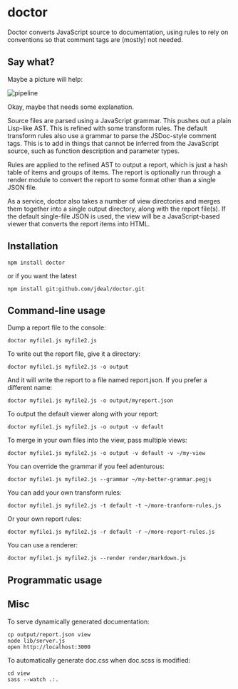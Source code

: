 # doctor

Doctor converts JavaScript source to documentation, using rules to rely on
conventions so that comment tags are (mostly) not needed.

## Say what?

Maybe a picture will help:

![pipeline](https://github.com/jdeal/doctor/raw/master/README/doctor-pipeline.png)

Okay, maybe that needs some explanation.

Source files are parsed using a JavaScript grammar. This pushes out a plain
Lisp-like AST. This is refined with some transform rules. The default transform
rules also use a grammar to parse the JSDoc-style comment tags. This is to add
in things that cannot be inferred from the JavaScript source, such as function
description and parameter types.

Rules are applied to the refined AST to output a report, which is just a hash
table of items and groups of items. The report is optionally run through a
render module to convert the report to some format other than a single JSON
file.

As a service, doctor also takes a number of view directories and merges them
together into a single output directory, along with the report file(s). If the
default single-file JSON is used, the view will be a JavaScript-based viewer
that converts the report items into HTML.

## Installation

```
npm install doctor
```

or if you want the latest

```
npm install git:github.com/jdeal/doctor.git
```

## Command-line usage

Dump a report file to the console:

```
doctor myfile1.js myfile2.js
```

To write out the report file, give it a directory:

```
doctor myfile1.js myfile2.js -o output
```

And it will write the report to a file named report.json. If you prefer a
different name:

```
doctor myfile1.js myfile2.js -o output/myreport.json
```

To output the default viewer along with your report:

```
doctor myfile1.js myfile2.js -o output -v default
```

To merge in your own files into the view, pass multiple views:

```
doctor myfile1.js myfile2.js -o output -v default -v ~/my-view
```

You can override the grammar if you feel adenturous:

```
doctor myfile1.js myfile2.js --grammar ~/my-better-grammar.pegjs
```

You can add your own transform rules:

```
doctor myfile1.js myfile2.js -t default -t ~/more-tranform-rules.js
```

Or your own report rules:

```
doctor myfile1.js myfile2.js -r default -r ~/more-report-rules.js
```

You can use a renderer:

```
doctor myfile1.js myfile2.js --render render/markdown.js
```

## Programmatic usage



## Misc

To serve dynamically generated documentation:

```
cp output/report.json view
node lib/server.js
open http://localhost:3000
```

To automatically generate doc.css when doc.scss is modified:

```
cd view
sass --watch .:.
```

